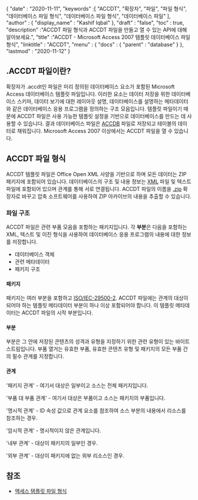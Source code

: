 {
  "date" : "2020-11-11",
  "keywords" :[ "ACCDT", "확장자", "파일", "파일 형식", "데이터베이스 파일 형식", "데이터베이스 파일 형식", "데이터베이스 파일" ],
  "author" : {
    "display_name" : "Kashif Iqbal"
},
  "draft" : "false",
  "toc" : true,
  "description" :"ACCDT 파일 형식과 ACCDT 파일을 만들고 열 수 있는 API에 대해 알아보세요.",
  "title" :"ACCDT - Microsoft Access 2007 템플릿 데이터베이스 파일 형식",
  "linktitle" : "ACCDT",
  "menu" : {
    "docs" : {
      "parent" : "database"
}
},
  "lastmod" : "2020-11-12"
}

## .ACCDT 파일이란?

확장자가 .accdt인 파일은 미리 정의된 데이터베이스 요소가 포함된 Microsoft Access 데이터베이스 템플릿 파일입니다. 이러한 요소는 데이터 저장을 위한 데이터베이스 스키마, 데이터 보기에 대한 레이아웃 설명, 데이터베이스를 설명하는 메타데이터와 같은 데이터베이스 응용 프로그램을 정의하는 구조 모음입니다. 템플릿 파일이기 때문에 ACCDT 파일은 사용 가능한 템플릿 설정을 기반으로 데이터베이스를 만드는 데 사용할 수 있습니다. 결과 데이터베이스 파일은 [ACCDB](/ko/database/accdb/) 파일로 저장되고 테이블의 데이터로 채워집니다. Microsoft Access 2007 이상에서는 ACCDT 파일을 열 수 있습니다.

## ACCDT 파일 형식

ACCDT 템플릿 파일은 Office Open XML 사양을 기반으로 하며 모든 데이터는 ZIP 패키지에 포함되어 있습니다. 데이터베이스의 구조 및 내용 정보는 [XML](/ko/web/xml/) 파일 및 텍스트 파일에 포함되어 있으며 관계를 통해 서로 연결됩니다. ACCDT 파일의 이름을 [.zip](/ko/compression/zip/) 확장자로 바꾸고 압축 소프트웨어를 사용하여 ZIP 아카이브의 내용을 추출할 수 있습니다.

### 파일 구조

ACCDT 파일은 관련 부품 모음을 포함하는 패키지입니다. 각 **부분**은 다음을 포함하는 XML, 텍스트 및 이진 형식을 사용하여 데이터베이스 응용 프로그램의 내용에 대한 정보를 저장합니다.

* 데이터베이스 객체
* 관련 메타데이터
* 패키지 구조

#### 패키지

패키지는 여러 부분을 포함하고 [ISO/IEC-29500-2](https://www.iso.org/standard/51459.html). ACCDT 파일에는 관계의 대상이 되어야 하는 템플릿 메타데이터 부분이 하나 이상 포함되어야 합니다. 이 템플릿 메타데이터는 ACCDT 파일의 시작 부분입니다.

#### 부분

부분은 그 안에 저장된 콘텐츠의 성격과 유형을 지정하기 위한 관련 유형이 있는 바이트 스트림입니다. 부품 열거는 유효한 부품, 유효한 콘텐츠 유형 및 패키지의 모든 부품 간의 필수 관계를 지정합니다.

#### 관계

'패키지 관계' - 여기서 대상은 일부이고 소스는 전체 패키지입니다.

'부품 대 부품 관계' - 여기서 대상은 부품이고 소스는 패키지의 부품입니다.

'명시적 관계' - ID 속성 값으로 관계 요소를 참조하여 소스 부분의 내용에서 리소스를 참조하는 경우.

'암시적 관계' - 명시적이지 않은 관계입니다.

'내부 관계' - 대상이 패키지의 일부인 경우.

'외부 관계' - 대상이 패키지에 없는 외부 리소스인 경우.

## 참조 ##

* [액세스 템플릿 파일 형식](https://learn.microsoft.com/en-us/openspecs/sharepoint_protocols/ms-accdt/0a4a68d7-7a85-4a27-ad74-730db57862d7)

